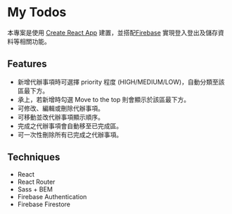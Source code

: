 # My Todos

本專案是使用 [Create React App](https://github.com/facebook/create-react-app) 建置，並搭配[Firebase](https://firebase.google.com/) 實現登入登出及儲存資料等相關功能。

## Features

- 新增代辦事項時可選擇 priority 程度 (HIGH/MEDIUM/LOW)，自動分類至該區最下方。
- 承上，若新增時勾選 Move to the top 則會顯示於該區最下方。
- 可修改、編輯或刪除代辦事項。
- 可移動並改代辦事項顯示順序。
- 完成之代辦事項會自動移至已完成區。
- 可一次性刪除所有已完成之代辦事項。

## Techniques

- React
- React Router
- Sass + BEM
- Firebase Authentication
- Firebase Firestore
